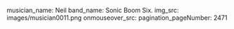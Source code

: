 musician_name: Neil
band_name: Sonic Boom Six.
img_src: images/musician0011.png
onmouseover_src: 
pagination_pageNumber: 2471